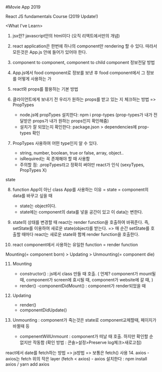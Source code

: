 #Movie App 2019

React JS fundamentals Course (2019 Update!)

<What I've Learn>

1. jsx란? javascript안의 html이다 (오직 리액트에서만의 개념)

2. react application은 한번에 하나의 component만 rendering 할 수 있다. 따라서 모든것은 App.js 안에 들어가 있어야 한다.



3. component to component, component to child component 정보전달 방법

4. App.js에서 food component로 정보를 보낸 후 food component에서 그 정보를 어떻게 사용하는 가

5. react와 props를 활용하는 기본 방법



6. 클라이언트에게 보내기 전 우리가 원하는 props를 받고 있는 지 체크하는 방법 => PropTypes
    - node.js에 propTypes 설치한다: npm i prop-types (prop-types가 내가 전달받은 props가 내가 원하는 props인지 확인해줌)
    - 설치가 잘 되었는지 확인한다: package.json > dependencies에 prop-types 확인
7. PropTypes 사용하여 어떤 type인지 알 수 있다.
    - string, number, boolean, true or false, array, object..
    - isRequired는 꼭 존재해야 할 때 사용함
    - 주의할 점: .propTypes라고 정확히 써야만 react가 인식 (sexyTypes, PropTypes X)



state

8. function App이 아닌 class App를 사용하는 이유 = state = component의 data를 바꾸고 싶을 때
    - state는 object이다.
    - state에는 component의 data를 넣을 공간이 있고 이 data는 변한다.

9. state의 상태를 변경할 때 react는 render function을 호출하여 바꿔준다. 즉, setState를 이용하여 새로운 state(object)를 받는다.
=> 매 순간 setState를 호출할 때마다 react는 새로운 state와 함께 render function을 호출한다.

10. react component에서 사용하는 유일한 function = render function



<Component life cycle>

Mounting(= component born) > Updating > Unmounting(= component die)

11. Mounting 
    - constructor() : js에서 class 만들 때 호출. ( 언제? component가 mount될 때, component가 screen에 효시될 때, component가 website에 갈 때, )
    - render()
    -componentDidMount() : component가 render되었을 때

12. Updating
    - render()
    - componentDidUpdate()

13. Unmounting : component가 죽는것은 state로 component교체할때, 페이지가 바뀔때 등
    - compenentWillUnmount : component가 떠날 때 호출. 하지만 확인할 순 없지만 작동함 (확인 방법 : 콘솔>설정>Preserve log체크>새로고침)


react에서 date를 fetch하는 방법 => js방법 => 보통은 fetch() 사용
14. axios
    - axios는 fetch 위의 작은 layer (fetch < axios)
    - axios 설치한다 : npm install axios / yarn add axios